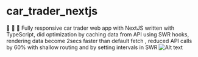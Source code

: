 # car_trader_nextjs
:runner: :runner: :runner: Fully responsive car trader web app with NextJS written with TypeScript, did optimization by caching data from API using SWR hooks, rendering data become 2secs faster than default fetch , reduced API calls by 60% with shallow routing and by setting intervals in SWR
![Alt text](relative/path/to/img.jpg?raw=true "Title")
